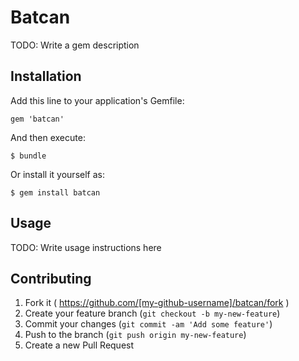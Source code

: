 # Batcan

TODO: Write a gem description

## Installation

Add this line to your application's Gemfile:

    gem 'batcan'

And then execute:

    $ bundle

Or install it yourself as:

    $ gem install batcan

## Usage

TODO: Write usage instructions here

## Contributing

1. Fork it ( https://github.com/[my-github-username]/batcan/fork )
2. Create your feature branch (`git checkout -b my-new-feature`)
3. Commit your changes (`git commit -am 'Add some feature'`)
4. Push to the branch (`git push origin my-new-feature`)
5. Create a new Pull Request

